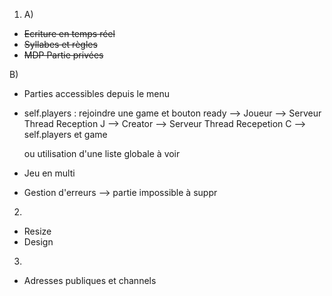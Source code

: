 1) A) 
- ~~Ecriture en temps réel~~
- ~~Syllabes et règles~~
- ~~MDP Partie privées~~

B) 
- Parties accessibles depuis le menu
- self.players : rejoindre une game et bouton ready
    --> Joueur --> Serveur Thread Reception J
        --> Creator --> Serveur Thread Recepetion C --> self.players et game

    ou utilisation d'une liste globale à voir

- Jeu en multi
- Gestion d'erreurs
    --> partie impossible à suppr

2) 
- Resize
- Design

3) 
- Adresses publiques et channels

